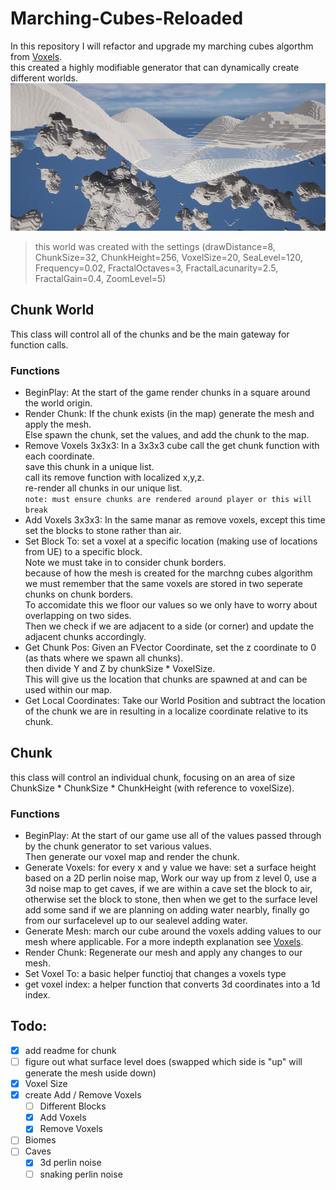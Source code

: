 # Marching-Cubes-Reloaded
In this repository I will refactor and upgrade my marching cubes algorthm from [Voxels](https://github.com/gilchristb78/Voxel). <br> this created a highly modifiable generator that can dynamically create different worlds. <br>
![Final Result](https://github.com/gilchristb78/Marching-Cubes-Reloaded/blob/main/marchingcapture/CaptureMarchingFinal..PNG)
> this world was created with the settings (drawDistance=8, ChunkSize=32, ChunkHeight=256, VoxelSize=20, SeaLevel=120, Frequency=0.02, FractalOctaves=3, FractalLacunarity=2.5, FractalGain=0.4, ZoomLevel=5)


## Chunk World
This class will control all of the chunks and be the main gateway for function calls.

### Functions
- BeginPlay: At the start of the game render chunks in a square around the world origin.
- Render Chunk: If the chunk exists (in the map) generate the mesh and apply the mesh. <br> Else spawn the chunk, set the values, and add the chunk to the map.
- Remove Voxels 3x3x3: In a 3x3x3 cube call the get chunk function with each coordinate. <br> save this chunk in a unique list. <br> call its remove function with localized x,y,z. <br> re-render all chunks in our unique list. <br>`note: must ensure chunks are rendered around player or this will break`
- Add Voxels 3x3x3: In the same manar as remove voxels, except this time set the blocks to stone rather than air.
- Set Block To: set a voxel at a specific location (making use of locations from UE) to a specific block. <br> Note we must take in to consider chunk borders. <br> because of how the mesh is created for the marchng cubes algorithm we must remember that the same voxels are stored in two seperate chunks on chunk borders. <br> To accomidate this we floor our values so we only have to worry about overlapping on two sides. <br> Then we check if we are adjacent to a side (or corner) and update the adjacent chunks accordingly.
- Get Chunk Pos: Given an FVector Coordinate, set the z coordinate to 0 (as thats where we spawn all chunks). <br> then divide Y and Z by chunkSize * VoxelSize. <br> This will give us the location that chunks are spawned at and can be used within our map.
- Get Local Coordinates: Take our World Position and subtract the location of the chunk we are in resulting in a localize coordinate relative to its chunk.

## Chunk
this class will control an individual chunk, focusing on an area of size ChunkSize * ChunkSize * ChunkHeight (with reference to voxelSize).

### Functions
- BeginPlay: At the start of our game use all of the values passed through by the chunk generator to set various values. <br> Then generate our voxel map and render the chunk.
- Generate Voxels: for every x and y value we have: set a surface height based on a 2D perlin noise map, Work our way up from z level 0, use a 3d noise map to get caves, if we are within a cave set the block to air, otherwise set the block to stone, then when we get to the surface level add some sand if we are planning on adding water nearbly, finally go from our surfacelevel up to our sealevel adding water.
- Generate Mesh: march our cube around the voxels adding values to our mesh where applicable. For a more indepth explanation see [Voxels](https://github.com/gilchristb78/Voxel).
- Render Chunk: Regenerate our mesh and apply any changes to our mesh.
- Set Voxel To: a basic helper functioj that changes a voxels type
- get voxel index: a helper function that converts 3d coordinates into a 1d index.

## Todo:

- [X] add readme for chunk
- [ ] figure out what surface level does (swapped which side is "up" will generate the mesh uside down)
- [X] Voxel Size
- [X] create Add / Remove Voxels
  - [ ] Different Blocks
  - [X] Add Voxels
  - [X] Remove Voxels
- [ ] Biomes
- [ ] Caves
  - [X] 3d perlin noise
  - [ ] snaking perlin noise
